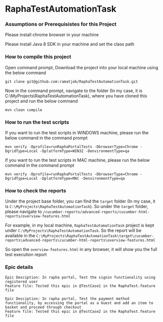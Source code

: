 # RaphaTestAutomationTask

### Assumptions or Prerequisistes for this Project ###

Please install chrome browser in your machine

Please install Java 8 SDK in your machine and set the class path

### How to compile this project ###

Open command prompt, Download the project into your local machine using the below command

```
git clone git@github.com:ramatjob/RaphaTestAutomationTask.git
```

Now in the command prompt, navigate to the folder (In my case, it is C:\MyProjects\RaphaTestAutomationTask), where you have cloned this project and run the below command
```
mvn clean compile
```

### How to run the test scripts ###

If you want to run the test scripts in WINDOWS machine, please run the below command in the command prompt
```
mvn verify -Dprofile=runRaphaPortalTests -DbrowserType=Chrome -DgridType=Local -DplatformType=WIN32 -DenvironmentType=qa
```

If you want to run the test scripts in MAC machine, please run the below command in the command prompt
```
mvn verify -Dprofile=runRaphaPortalTests -DbrowserType=Chrome -DgridType=Local -DplatformType=MAC -DenvironmentType=qa
```

### How to check the reports ###

Under the project base folder, you can find the `target` folder (In my case, it is `C:\MyProjects\RaphaTestAutomationTask`). So under the `target` folder, please navigate to `/cucumber-reports/advanced-reports/cucumber-html-reports/overview-features.html`

For example, in my local machine, `RaphaTestAutomationTask` project is kept under `C:\MyProjects\RaphaTestAutomationTask`. So the report will be available in the `C:\MyProjects\RaphaTestAutomationTask\target\cucumber-reports\advanced-reports\cucumber-html-reports\overview-features.html`

So open the `overview-features.html` in any browser, it will show you the full test execution report


### Epic details ###

   ```
   Epic Desciption: In rapha portal, Test the signin functionality using registered user
   Feature file: Tested this epic in @TestCase1 in the RaphaTest.feature file
   ```

   ```
   Epic Desciption: In rapha portal, Test the payment method functionality, by accessing the portal as a Guest and add an item to basket and proceed through checkout
   Feature file: Tested this epic in @TestCase2 in the RaphaTest.feature file
   ```